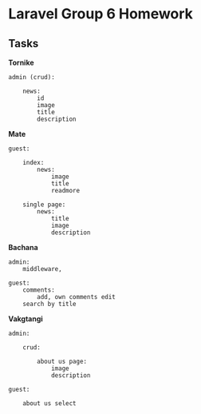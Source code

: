 <p align="center"><h1>Laravel Group 6 Homework</h1></p>

## Tasks

**Tornike**

    admin (crud):

    	news:
    		id
    		image
    		title
    		description

**Mate**

    guest:

        index:
            news:
                image
                title
                readmore

        single page:
            news:
                title
                image
                description

**Bachana**

    admin:
        middleware,

    guest:
        comments:
            add, own comments edit
        search by title

**Vakgtangi**

    admin:

        crud:

            about us page:
                image
                description

    guest:

        about us select
